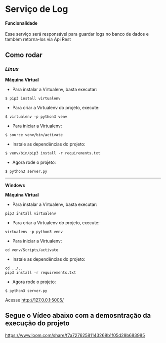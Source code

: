 # Serviço de Log

#### Funcionalidade 

Esse serviço será responsável para guardar logs no banco de dados e também retorna-los via Api Rest


## Como rodar

### *Linux*

**Máquina Virtual**

- Para instalar a Virtualenv, basta executar:

```
$ pip3 install virtualenv
```

- Para criar a Virtualenv do projeto, execute:

```
$ virtualenv -p python3 venv
```

- Para iniciar a Virtualenv:
```
$ source venv/bin/activate
```

- Instale as dependências do projeto:
```
$ venv/bin/pip3 install -r requirements.txt
```

- Agora rode o projeto:
```
$ python3 server.py
```

---



**Windows**

**Máquina Virtual**

- Para instalar a Virtualenv, basta executar:

```
pip3 install virtualenv
```

- Para criar a Virtualenv do projeto, execute:

```
virtualenv -p python3 venv
```

- Para iniciar a Virtualenv:
```
cd venv/Scripts/activate
```

- Instale as dependências do projeto:
```
cd ../..
pip3 install -r requirements.txt
```

- Agora rode o projeto:
```
$ python3 server.py
```


Acesse http://127.0.0.1:5005/

## Segue o Vídeo abaixo com a demosntração da execução do projeto
https://www.loom.com/share/f7a72762581143268b1f05d28b683985
